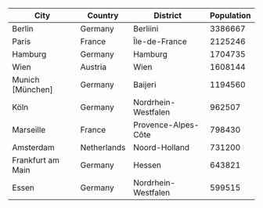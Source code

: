 | City | Country | District | Population |
| --- | --- | --- | --- |
| Berlin | Germany | Berliini | 3386667 |
| Paris | France | Île-de-France | 2125246 |
| Hamburg | Germany | Hamburg | 1704735 |
| Wien | Austria | Wien | 1608144 |
| Munich [München] | Germany | Baijeri | 1194560 |
| Köln | Germany | Nordrhein-Westfalen | 962507 |
| Marseille | France | Provence-Alpes-Côte | 798430 |
| Amsterdam | Netherlands | Noord-Holland | 731200 |
| Frankfurt am Main | Germany | Hessen | 643821 |
| Essen | Germany | Nordrhein-Westfalen | 599515 |

